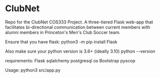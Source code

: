 # ClubNet
Repo for the ClubNet COS333 Project. A three-tiered Flask web-app that facilitates bi-directional communication between current members with alumni members in Princeton's Men's Club Soccer team.


Ensure that you have flask:
python3 -m pip install Flask

Also make sure your python version is 3.6+ (ideally 3.10)
python --version

requirements:
Flask
sqlalchemy
postgresql
os
Bootstrap
pyscop

Usage:
python3 src/app.py
